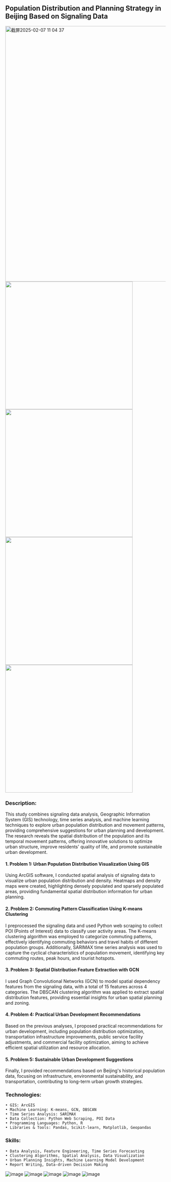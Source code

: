 ## Population Distribution and Planning Strategy in Beijing Based on Signaling Data
<img width="800" alt="截屏2025-02-07 11 04 37" src="https://github.com/user-attachments/assets/e50c77ef-f0ee-446e-88bb-186a1c7494b9" />


<img src="https://github.com/user-attachments/assets/d8e92b8d-99c5-4c2d-8ffb-d7e0f7d80ab2" width="400" />
<img src="https://github.com/user-attachments/assets/966edde1-0f74-4e25-acd6-f3971f457d44" width="400" />

<img src="https://github.com/user-attachments/assets/40fe7710-3a94-4dd0-9b84-0871ee7ca1bf" width="400" />
<img src="https://github.com/user-attachments/assets/bc586c57-48e9-4f85-bed0-8a20539e9fcc" width="400" />





### Description:
This study combines signaling data analysis, Geographic Information System (GIS) technology, time series analysis, and machine learning techniques to explore urban population distribution and movement patterns, providing comprehensive suggestions for urban planning and development. The research reveals the spatial distribution of the population and its temporal movement patterns, offering innovative solutions to optimize urban structure, improve residents' quality of life, and promote sustainable urban development.
#### 1. Problem 1: Urban Population Distribution Visualization Using GIS
Using ArcGIS software, I conducted spatial analysis of signaling data to visualize urban population distribution and density. Heatmaps and density maps were created, highlighting densely populated and sparsely populated areas, providing fundamental spatial distribution information for urban planning.
#### 2. Problem 2: Commuting Pattern Classification Using K-means Clustering
I preprocessed the signaling data and used Python web scraping to collect POI (Points of Interest) data to classify user activity areas. The K-means clustering algorithm was employed to categorize commuting patterns, effectively identifying commuting behaviors and travel habits of different population groups. Additionally, SARIMAX time series analysis was used to capture the cyclical characteristics of population movement, identifying key commuting routes, peak hours, and tourist hotspots.
#### 3. Problem 3: Spatial Distribution Feature Extraction with GCN
I used Graph Convolutional Networks (GCN) to model spatial dependency features from the signaling data, with a total of 15 features across 4 categories. The DBSCAN clustering algorithm was applied to extract spatial distribution features, providing essential insights for urban spatial planning and zoning.
#### 4. Problem 4: Practical Urban Development Recommendations
Based on the previous analyses, I proposed practical recommendations for urban development, including population distribution optimization, transportation infrastructure improvements, public service facility adjustments, and commercial facility optimization, aiming to achieve efficient spatial utilization and resource allocation.
#### 5. Problem 5: Sustainable Urban Development Suggestions
Finally, I provided recommendations based on Beijing's historical population data, focusing on infrastructure, environmental sustainability, and transportation, contributing to long-term urban growth strategies.
### Technologies:
	• GIS: ArcGIS
	• Machine Learning: K-means, GCN, DBSCAN
	• Time Series Analysis: SARIMAX
	• Data Collection: Python Web Scraping, POI Data
	• Programming Languages: Python, R
	• Libraries & Tools: Pandas, Scikit-learn, Matplotlib, Geopandas
### Skills:
	• Data Analysis, Feature Engineering, Time Series Forecasting
	• Clustering Algorithms, Spatial Analysis, Data Visualization
	• Urban Planning Insights, Machine Learning Model Development
	• Report Writing, Data-driven Decision Making
![image](https://github.com/user-attachments/assets/bffd67d2-cd74-4ebf-80a4-52a16e4ed8f1)
![image](https://github.com/user-attachments/assets/a04a1e0d-125b-4087-a0ea-e6af6ab68b0f)
![image](https://github.com/user-attachments/assets/8566e57e-5180-42a3-981d-1b1155553c75)
![image](https://github.com/user-attachments/assets/4496169b-52a9-48ca-ae31-e147e80ba3d5)
![image](https://github.com/user-attachments/assets/68f4e52a-9da1-43aa-ab46-26435310b271) 
